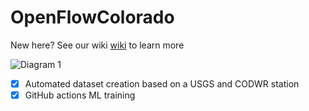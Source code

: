 # OpenFlowColorado
New here? See our wiki 
[wiki](https://github.com/tmart234/OpenFlowColorado/wiki) to learn more


![Diagram 1](https://raw.githubusercontent.com/tmart234/OpenFlowColorado/main/assets/OpenFlowML_diagram.svg "ML workflow")

- [x] Automated dataset creation based on a USGS and CODWR station
- [x] GitHub actions ML training
